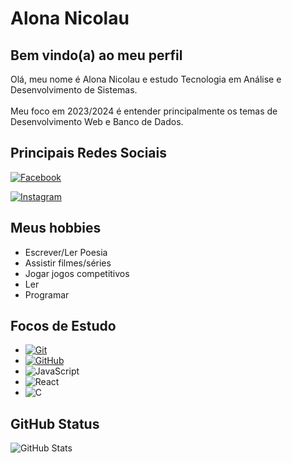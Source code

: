 # Alona Nicolau

## Bem vindo(a) ao meu perfil

Olá, meu nome é Alona Nicolau e estudo Tecnologia em Análise e Desenvolvimento de Sistemas. 
<br><br>Meu foco em 2023/2024 é entender principalmente os temas de Desenvolvimento Web e Banco de Dados.


## Principais Redes Sociais


[![Facebook](https://img.shields.io/badge/Facebook-000?style=for-the-badge&logo=facebook)](https://www.facebook.com/Alonuum/)

[![Instagram](https://img.shields.io/badge/Instagram-000?style=for-the-badge&logo=instagram)](https://www.instagram.com/aloonas2/)

## Meus hobbies

- Escrever/Ler Poesia
- Assistir filmes/séries
- Jogar jogos competitivos
- Ler
- Programar

## Focos de Estudo

- [![Git](https://img.shields.io/badge/Git-000?style=for-the-badge&logo=git&logoColor=E94D5F)](https://git-scm.com/doc)
- [![GitHub](https://img.shields.io/badge/GitHub-000?style=for-the-badge&logo=github&logoColor=30A3DC)](https://docs.github.com/)
- ![JavaScript](https://img.shields.io/badge/JavaScript-F7DF1E?style=for-the-badge&logo=javascript&logoColor=black)
- ![React](https://img.shields.io/badge/React-20232A?style=for-the-badge&logo=react&logoColor=61DAFB)
- ![C](https://img.shields.io/badge/C-00599C?style=for-the-badge&logo=c&logoColor=white)

## GitHub Status

![GitHub Stats](https://github-readme-stats.vercel.app/api?username=Alowna&theme=transparent&bg_color=0f211c&border_color=123027&show_icons=true&icon_color=30A3DC&title_color=3cf0be&text_color=FFF)
